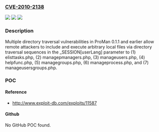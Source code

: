 ### [CVE-2010-2138](https://cve.mitre.org/cgi-bin/cvename.cgi?name=CVE-2010-2138)
![](https://img.shields.io/static/v1?label=Product&message=n%2Fa&color=blue)
![](https://img.shields.io/static/v1?label=Version&message=n%2Fa&color=blue)
![](https://img.shields.io/static/v1?label=Vulnerability&message=n%2Fa&color=brighgreen)

### Description

Multiple directory traversal vulnerabilities in ProMan 0.1.1 and earlier allow remote attackers to include and execute arbitrary local files via directory traversal sequences in the _SESSION[userLang] parameter to (1) elisttasks.php, (2) managepmanagers.php, (3) manageusers.php, (4) helpfunc.php, (5) managegroups.php, (6) manageprocess.php, and (7) manageusersgroups.php.

### POC

#### Reference
- http://www.exploit-db.com/exploits/11587

#### Github
No GitHub POC found.

